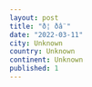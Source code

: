 ```yaml
---
layout: post
title: "ð¦ ðâ¨"
date: "2022-03-11"
city: Unknown
country: Unknown
continent: Unknown
published: 1
---
```


